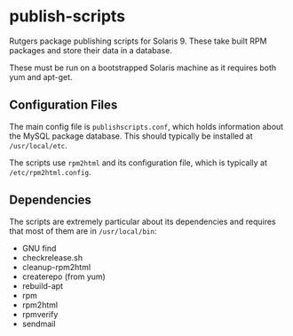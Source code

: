 publish-scripts
===============
Rutgers package publishing scripts for Solaris 9. These take built RPM packages
and store their data in a database.

These must be run on a bootstrapped Solaris machine as it requires both yum and
apt-get.

Configuration Files
-------------------
The main config file is `publishscripts.conf`, which holds information about the
MySQL package database. This should typically be installed at `/usr/local/etc`.

The scripts use `rpm2html` and its configuration file, which is typically at
`/etc/rpm2html.config`.

Dependencies
------------
The scripts are extremely particular about its dependencies and requires that
most of them are in `/usr/local/bin`:

- GNU find
- checkrelease.sh
- cleanup-rpm2html
- createrepo (from yum)
- rebuild-apt
- rpm
- rpm2html
- rpmverify
- sendmail
